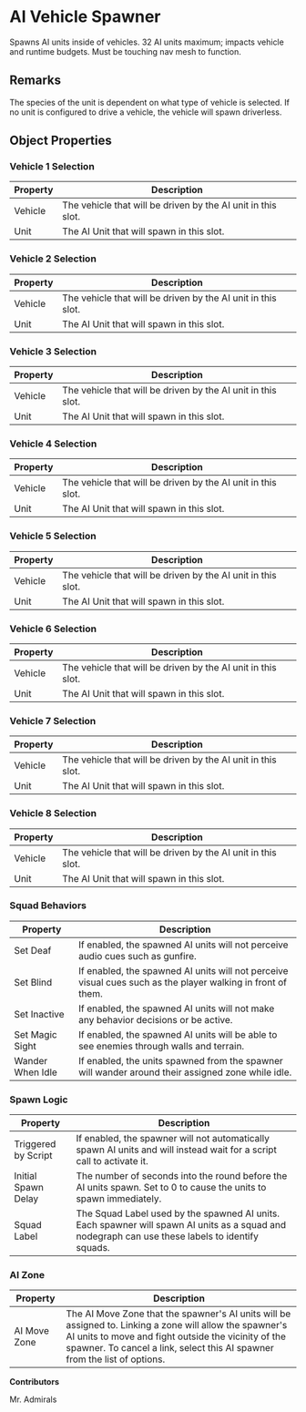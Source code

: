 # AI Vehicle Spawner

Spawns AI units inside of vehicles. 32 AI units maximum; impacts vehicle and runtime budgets. Must be touching nav mesh to function.

## Remarks

The species of the unit is dependent on what type of vehicle is selected. If no unit is configured to drive a vehicle, the vehicle will spawn driverless.

## Object Properties

### Vehicle 1 Selection

| Property | Description                                                  |
| -------- | ------------------------------------------------------------ |
| Vehicle  | The vehicle that will be driven by the AI unit in this slot. |
| Unit     | The AI Unit that will spawn in this slot.                    |

### Vehicle 2 Selection

| Property | Description                                                  |
| -------- | ------------------------------------------------------------ |
| Vehicle  | The vehicle that will be driven by the AI unit in this slot. |
| Unit     | The AI Unit that will spawn in this slot.                    |

### Vehicle 3 Selection

| Property | Description                                                  |
| -------- | ------------------------------------------------------------ |
| Vehicle  | The vehicle that will be driven by the AI unit in this slot. |
| Unit     | The AI Unit that will spawn in this slot.                    |

### Vehicle 4 Selection

| Property | Description                                                  |
| -------- | ------------------------------------------------------------ |
| Vehicle  | The vehicle that will be driven by the AI unit in this slot. |
| Unit     | The AI Unit that will spawn in this slot.                    |

### Vehicle 5 Selection

| Property | Description                                                  |
| -------- | ------------------------------------------------------------ |
| Vehicle  | The vehicle that will be driven by the AI unit in this slot. |
| Unit     | The AI Unit that will spawn in this slot.                    |

### Vehicle 6 Selection

| Property | Description                                                  |
| -------- | ------------------------------------------------------------ |
| Vehicle  | The vehicle that will be driven by the AI unit in this slot. |
| Unit     | The AI Unit that will spawn in this slot.                    |

### Vehicle 7 Selection

| Property | Description                                                  |
| -------- | ------------------------------------------------------------ |
| Vehicle  | The vehicle that will be driven by the AI unit in this slot. |
| Unit     | The AI Unit that will spawn in this slot.                    |

### Vehicle 8 Selection

| Property | Description                                                  |
| -------- | ------------------------------------------------------------ |
| Vehicle  | The vehicle that will be driven by the AI unit in this slot. |
| Unit     | The AI Unit that will spawn in this slot.                    |

### Squad Behaviors

| Property         | Description                                                                                                 |
| ---------------- | ----------------------------------------------------------------------------------------------------------- |
| Set Deaf         | If enabled, the spawned AI units will not perceive audio cues such as gunfire.                              |
| Set Blind        | If enabled, the spawned AI units will not perceive visual cues such as the player walking in front of them. |
| Set Inactive     | If enabled, the spawned AI units will not make any behavior decisions or be active.                         |
| Set Magic Sight  | If enabled, the spawned AI units will be able to see enemies through walls and terrain.                     |
| Wander When Idle | If enabled, the units spawned from the spawner will wander around their assigned zone while idle.           |

### Spawn Logic

| Property            | Description                                                                                                                                      |
| ------------------- | ------------------------------------------------------------------------------------------------------------------------------------------------ |
| Triggered by Script | If enabled, the spawner will not automatically spawn AI units and will instead wait for a script call to activate it.                            |
| Initial Spawn Delay | The number of seconds into the round before the AI units spawn. Set to 0 to cause the units to spawn immediately.                                |
| Squad Label         | The Squad Label used by the spawned AI units. Each spawner will spawn AI units as a squad and nodegraph can use these labels to identify squads. |

### AI Zone

| Property     | Description                                                                                                                                                                                                                                  |
| ------------ | -------------------------------------------------------------------------------------------------------------------------------------------------------------------------------------------------------------------------------------------- |
| AI Move Zone | The AI Move Zone that the spawner's AI units will be assigned to. Linking a zone will allow the spawner's AI units to move and fight outside the vicinity of the spawner. To cancel a link, select this AI spawner from the list of options. |

**Contributors**

Mr. Admirals
